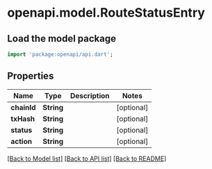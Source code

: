 # openapi.model.RouteStatusEntry

## Load the model package
```dart
import 'package:openapi/api.dart';
```

## Properties
Name | Type | Description | Notes
------------ | ------------- | ------------- | -------------
**chainId** | **String** |  | [optional] 
**txHash** | **String** |  | [optional] 
**status** | **String** |  | [optional] 
**action** | **String** |  | [optional] 

[[Back to Model list]](../README.md#documentation-for-models) [[Back to API list]](../README.md#documentation-for-api-endpoints) [[Back to README]](../README.md)



